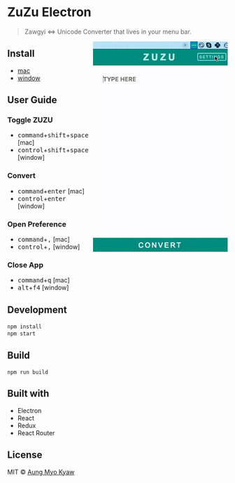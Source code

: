 # ZuZu Electron

> Zawgyi <=> Unicode Converter that lives in your menu bar.

<img src="./assets/zuzu.gif" alt="zuzu" align="right">

## Install

- [mac](https://github.com/AungMyoKyaw/zuzu-menubar-app/releases/latest)
- [window](https://github.com/AungMyoKyaw/zuzu-menubar-app/releases/latest)

## User Guide

### Toggle ZUZU

- <kbd>command</kbd>+<kbd>shift</kbd>+<kbd>space</kbd> [mac]
- <kbd>control</kbd>+<kbd>shift</kbd>+<kbd>space</kbd> [window]

### Convert

- <kbd>command</kbd>+<kbd>enter</kbd> [mac]
- <kbd>control</kbd>+<kbd>enter</kbd> [window]

### Open Preference

- <kbd>command</kbd>+<kbd>,</kbd> [mac]
- <kbd>control</kbd>+<kbd>,</kbd> [window]

### Close App

- <kbd>command</kbd>+<kbd>q</kbd> [mac]
- <kbd>alt</kbd>+<kbd>f4</kbd> [window]

## Development

```shell
npm install
npm start
```

## Build

```shell
npm run build
```

## Built with

- Electron
- React
- Redux
- React Router

## License

MIT © [Aung Myo Kyaw](https://github.com/AungMyoKyaw)
